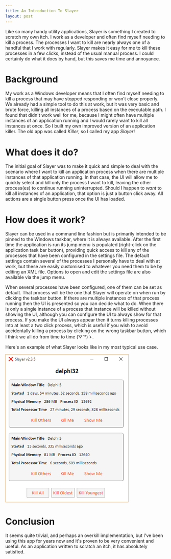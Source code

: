 ```yaml
---
title: An Introduction To Slayer
layout: post
---
```


Like so many handy utility applications, Slayer is something I created to scratch my own itch. I work as a developer and often find myself needing to kill a process. The processes I want to kill are nearly always one of a handful that I work with regularly. Slayer makes it easy for me to kill these processes in a few clicks, instead of the usual manual process. I could certainly do what it does by hand, but this saves me time and annoyance.

# Background

My work as a Windows developer means that I often find myself needing to kill a process that may have stopped responding or won't close properly. We already had a simple tool to do this at work, but it was very basic and brute force, killing all instances of a process based on the executable path. I found that didn't work well for me, because I might often have multiple instances of an application running and I would rarely want to kill all instances at once. So I built my own improved version of an application killer. The old app was called *Killer*, so I called my app *Slayer*!

# What does it do?

The initial goal of Slayer was to make it quick and simple to deal with the scenario where I want to kill an application process when there are multiple instances of that application running. In that case, the UI will allow me to quickly select and kill only the process I want to kill, leaving the other process(es) to continue running uninterrupted. Should I happen to *want* to kill all instances of an application, that option is just a button click away. All actions are a single button press once the UI has loaded.

# How does it work?

Slayer can be used in a command line fashion but is primarily intended to be pinned to the Windows taskbar, where it is always available. After the first time the application is run its jump menu is populated (right-click on the application task bar button), providing quick access to kill any of the processes that have been configured in the settings file. The default settings contain several of the processes I personally have to deal with at work, but these are easily customised to whatever you need them to be by editing an XML file. Options to open and edit the settings file are also available via the jump menu.

When several processes have been configured, one of them can be set as default. That process will be the one that Slayer will operate on when run by clicking the taskbar button. If there are multiple instances of that process running then the UI is presented so you can decide what to do. When there is only a single instance of a process that instance will be killed without showing the UI, although you can configure the UI to always show for that process. If you make the UI always appear then it turns killing processes into at least a two click process, which is useful if you wish to avoid accidentally killing a process by clicking on the wrong taskbar button, which I think we all do from time to time (́▽`*)ゝ.

Here's an example of what Slayer looks like in my most typical use case.

![Slayer ready to kill two instances of Delphi 5](/assets/slayer_example.png)

# Conclusion

It seems quite trivial, and perhaps an overkill implementation, but I've been using this app for years now and it's proven to be very convenient and useful. As an application written to scratch an itch, it has absolutely satisfied.